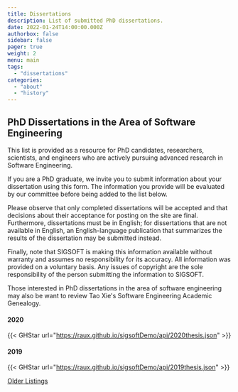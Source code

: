 ```yaml
---
title: Dissertations
description: List of submitted PhD dissertations.
date: 2022-01-24T14:00:00.000Z
authorbox: false
sidebar: false
pager: true
weight: 2
menu: main
tags:
  - "dissertations"
categories:
  - "about"
  - "history"
---
```


## PhD Dissertations in the Area of Software Engineering

This list is provided as a resource for PhD candidates, researchers, scientists, and engineers who are actively pursuing advanced research in Software Engineering.

If you are a PhD graduate, we invite you to submit information about your dissertation using this form. The information you provide will be evaluated by our committee before being added to the list below.

Please observe that only completed dissertations will be accepted and that decisions about their acceptance for posting on the site are final. Furthermore, dissertations must be in English; for dissertations that are not available in English, an English-language publication that summarizes the results of the dissertation may be submitted instead.

Finally, note that SIGSOFT is making this information available without warranty and assumes no responsibility for its accuracy. All information was provided on a voluntary basis. Any issues of copyright are the sole responsibility of the person submitting the information to SIGSOFT.

Those interested in PhD dissertations in the area of software engineering may also be want to review Tao Xie's Software Engineering Academic Genealogy.

#### 2020

{{< GHStar url="https://raux.github.io/sigsoftDemo/api/2020thesis.json" >}}

#### 2019

{{< GHStar url="https://raux.github.io/sigsoftDemo/api/2019thesis.json" >}}

[Older Listings](https://www.sigsoft.org/dissertations.html)
